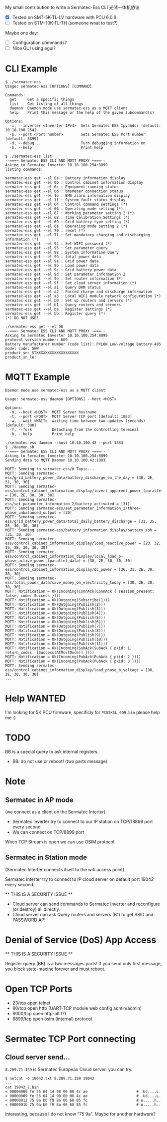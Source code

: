 My small contribution to write a Sermatec-Ess CLI 光储一体机协议

- [x] Tested on SMT-5K-TL-LV hardware with PCU 6.0.9
- [ ] Tested on STM-10K-TL-TH (someone wnat to test?)

Maybe one day:

- [ ] Configuration commands?
- [ ] Nice GUI using egui?

# CLI Example

```
$ ./sermatec-ess
Usage: sermatec-ess [OPTIONS] [COMMAND]

Commands:
  get     Get a specific things
  list    Get listing of all things
  daemon  Daemon mode use sermatec-ess as a MQTT client
  help    Print this message or the help of the given subcommand(s)

Options:
  -i, --inverter <Inverter IPv4>  Sets Sermatec ESS Ipv4Addr [default: 10.10.100.254]
  -p, --port <Port number>        Sets Sermatec ESS Port number [default: 8899]
  -d, --debug...                  Turn debugging information on
  -h, --help                      Print help
```

```
$ ./sermatec-ess list  
--===~ Sermatec ESS CLI AND MQTT PROXY ~===--
Asking to Sermatec Inverter 10.10.100.254:8899
listing commands:

sermatec-ess get --el 0a : Battery information display
sermatec-ess get --el 0b : Control cabinet information display
sermatec-ess get --el 0c : Equipment running status
sermatec-ess get --el 0d : bmsMeter connection status
sermatec-ess get --el 1e : BMS alarm information display
sermatec-ess get --el 1f : System fault status display
sermatec-ess get --el 64 : Control command settings (*)
sermatec-ess get --el 66 : Operating mode setting (*)
sermatec-ess get --el 67 : Working parameter setting 2 (*)
sermatec-ess get --el 68 : Time Calibration Settings (*)
sermatec-ess get --el 69 : Grid battery type setting (*)
sermatec-ess get --el 6a : Operating mode setting 2 (*)
sermatec-ess get --el 70 : reset (*)
sermatec-ess get --el 71 : Set mandatory charging and discharging information (*)
sermatec-ess get --el 94 : Set WIFI password (*)
sermatec-ess get --el 95 : Set parameter query
sermatec-ess get --el 98 : System Information Query
sermatec-ess get --el 99 : total power data
sermatec-ess get --el 9a : Grid power data
sermatec-ess get --el 9b : Load power data
sermatec-ess get --el 9c : Grid battery power data
sermatec-ess get --el 9d : Set parameter information 2
sermatec-ess get --el 9e : Set router information (*)
sermatec-ess get --el 9f : Set cloud server information (*)
sermatec-ess get --el a1 : Query DRM status
sermatec-ess get --el a2 : Forced charge and discharge information
sermatec-ess get --el a3 : Local WIFI module network configuration (*)
sermatec-ess get --el b0 : Set up routers and servers (*)
sermatec-ess get --el b1 : Query routers and servers
sermatec-ess get --el ba : Register settings (*)
sermatec-ess get --el bb : Register query (*)
(*) DO NOT USE!
```

```
./sermatec-ess get --el 98
--===~ Sermatec ESS CLI AND MQTT PROXY ~===--
Asking to Sermatec Inverter 10.10.100.254:8899
protocol version number: 609
Battery manufacturer number (code list): PYLON Low-voltage Battery 485
model code: 5kW
product_sn: STXXXXXXXXXXXXXXXXXXX
product_sn_ln: 
```

# MQTT Example

```
Daemon mode use sermatec-ess as a MQTT client

Usage: sermatec-ess daemon [OPTIONS] --host <HOST>

Options:
  -m, --host <HOST>  MQTT Server hostname
  -t, --port <PORT>  MQTT Server TCP port [default: 1883]
  -w, --wait <WAIT>  waiting time between two updates (seconds) [default: 300]
  -f, --fork         Detaching from the controlling terminal
  -h, --help         Print help
```

```
./sermatec-ess daemon --host 10.10.100.42 --port 1883
$ ./daemon.sh 
--===~ Sermatec ESS CLI AND MQTT PROXY ~===--
Asking to Sermatec Inverter 10.10.100.254:8899
Sending data to MQTT Daemon 10.10.100.42:1883

MQTT: Sending to sermatec-ess/# Topic...
MQTT: Sending sermatec-ess/grid_battery_power_data/battery_discharge_on_the_day = [30, 2E, 31, 30, 30]
MQTT: Sending sermatec-ess/control_cabinet_information_display/invert_apparent_power_(parallel_data) = [30, 2E, 30, 30, 30]
MQTT: Sending sermatec-ess/set_parameter_information_2/battery_activated = [31]
MQTT: Sending sermatec-ess/set_parameter_information_2/three-phase_unbalanced_output = [30]
MQTT: Sending sermatec-ess/grid_battery_power_data/total_daily_battery_discharge = [31, 35, 2E, 30, 30, 30]
MQTT: Sending sermatec-ess/battery_information_display/battery_soh = [31, 30, 30]
MQTT: Sending sermatec-ess/control_cabinet_information_display/load_reactive_power = [2D, 32, 35, 2E, 30, 30, 30]
MQTT: Sending sermatec-ess/control_cabinet_information_display/local_load_b-phase_active_power_(parallel_data) = [30, 2E, 30, 30, 30]
MQTT: Sending sermatec-ess/control_cabinet_information_display/dc_power = [36, 31, 2E, 30, 30, 30]
MQTT: Sending sermatec-ess/total_power_data/save_money_on_electricity_today = [30, 2E, 30, 30, 30]
MQTT: Notification = Ok(Incoming(ConnAck(ConnAck { session_present: false, code: Success })))
MQTT: Notification = Ok(Outgoing(Subscribe(1)))
MQTT: Notification = Ok(Outgoing(Publish(2)))
MQTT: Notification = Ok(Outgoing(Publish(3)))
MQTT: Notification = Ok(Outgoing(Publish(4)))
MQTT: Notification = Ok(Outgoing(Publish(5)))
MQTT: Notification = Ok(Outgoing(Publish(6)))
MQTT: Notification = Ok(Outgoing(Publish(7)))
MQTT: Notification = Ok(Outgoing(Publish(8)))
MQTT: Notification = Ok(Outgoing(Publish(9)))
MQTT: Notification = Ok(Outgoing(Publish(10)))
MQTT: Notification = Ok(Outgoing(Publish(11)))
MQTT: Notification = Ok(Incoming(SubAck(SubAck { pkid: 1, return_codes: [Success(AtMostOnce)] })))
MQTT: Notification = Ok(Incoming(PubAck(PubAck { pkid: 2 })))
MQTT: Notification = Ok(Incoming(PubAck(PubAck { pkid: 3 })))
MQTT: Sending sermatec-ess/control_cabinet_information_display/load_phase_b_voltage = [30, 2E, 30, 30, 30]
...
```


# Help WANTED

I'm looking for 5K PCU firmware, specificly for `PCU5KSL_609.bin` please help me :)

# TODO

BB is a special query to ask internal registers.

- BB: do not use or reboot! (two parts message)

# Note

## Sermatec in AP mode

(we connect as a client on the Sermatec Interter)

- Sermatec Inverter try to connect to our IP station on TCP/18899 port every second
- We can connect on TCP/8899 port

When TCP Stream is open we can use OSIM protocol

## Sermatec in Station mode

(Sermatec Interter connects itself to the wifi access point)

Sermatec Interter try to connect to IP cloud server on default port 19042 every second.

** THIS IS A SECURITY ISSUE **

- Cloud server can send commands to Sermatec Inverter and reconfigure (or destroy) all directly.
- Cloud server can ask Query routers and servers (B1) to get SSID and PASSWORD AP!

# Denial of Service (DoS) App Access

** THIS IS A SECURITY ISSUE **

Register query (BB) is a two messages parts!
If you send only first message, you block state-macine forever and must reboot.

# Open TCP Ports

- 23/tcp   open  telnet
- 80/tcp   open  http (UART-TCP module web config admin/admin)
- 8000/tcp open  http-alt (?)
- 8899/tcp open  osim (internal) protocol

# Sermatec TCP Port connecting

## Cloud server send...

`8.209.71.159` is Sermatec European Cloud server: you can try.

```
$ netcat -o 19042.txt 8.209.71.159 19042
...
cat 19042_2.bin 
< 00000000 fe 55 64 14 98 00 00 4c ae                      # .Ud....L.
< 00000009 fe 55 64 14 98 00 00 4c ae                      # .Ud....L.
< 00000012 75 9a b0 f9 8a 06 68 85 fc                      # u.....h..
< 0000001b 75 9a b0 f9 8a 06 68 85 fc                      # u.....h..
```

Interesting, because I do not know "75 9a". Maybe for another hardware?
